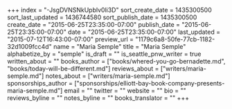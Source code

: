 +++
index = "-JsgDVNSNkUpblv0li3D"
sort_create_date = 1435300500
sort_last_updated = 1436744580
sort_publish_date = 1435300500
create_date = "2015-06-25T23:35:00-07:00"
publish_date = "2015-06-25T23:35:00-07:00"
date = "2015-06-25T23:35:00-07:00"
last_updated = "2015-07-12T16:43:00-07:00"
preview_url = "1179c6a8-50fe-77cb-1182-32d1009fcc4d"
name = "Maria Semple"
title = "Maria Semple"
alphabetize_by = "semple"
is_draft = ""
is_seattle_pnw_writer = true
written_about = ""
books_author = ["books/whered-you-go-bernadette.md", "books/today-will-be-different.md"]
reviews_about = ["writers/maria-semple.md"]
notes_about = ["writers/maria-semple.md"]
sponsorships_author = ["sponsorships/elliott-bay-book-company-presents-maria-semple.md"]
email = ""
twitter = ""
website = ""
bio = ""
reviews_byline = ""
notes_byline = ""
books_translator = ""
+++
